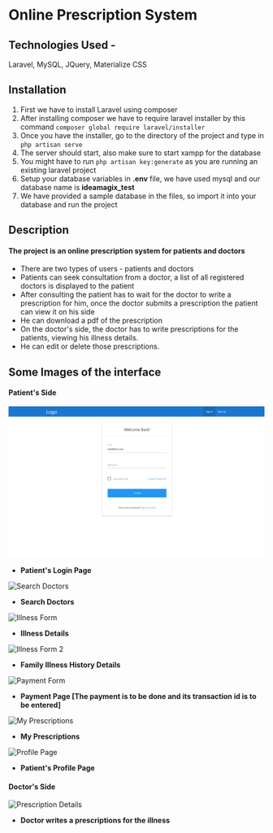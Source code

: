 # Online Prescription System
## Technologies Used -
Laravel, MySQL, JQuery, Materialize CSS

## Installation
<ol>
    <li>First we have to install Laravel using composer</li>
    <li>After installing composer we have to require laravel installer by this command <code>composer global require laravel/installer</code></li>
    <li>Once you have the installer, go to the directory of the project and type in <code>php artisan serve</code></li>
    <li>The server should start, also make sure to start xampp for the database</li>
    <li>You might have to run <code>php artisan key:generate</code> as you are running an existing laravel project</li>
    <li>Setup your database variables in <b>.env</b> file, we have used mysql and our database name is <b>ideamagix_test</b></li>
    <li>We have provided a sample database in the files, so import it into your database and run the project</li>
</ol>

## Description
#### The project is an online prescription system for patients and doctors
<ul>
    <li>There are two types of users - patients and doctors</li>
    <li>Patients can seek consultation from a doctor, a list of all registered doctors is displayed to the patient</li>
    <li>After consulting the patient has to wait for the doctor to write a prescription for him, once the doctor submits a prescription the patient can view it on his side</li>
    <li>He can download a pdf of the prescription</li>
    <li>On the doctor's side, the doctor has to write prescriptions for the patients, viewing his illness details.</li>
    <li>He can edit or delete those prescriptions.</li>
</ul>

## Some Images of the interface

#### Patient's Side
![Patient's Login](https://raw.githubusercontent.com/DudhaneShrey86/Online-Prescription-System/main/public/images/patient_login.PNG)
- **Patient's Login Page**

![Search Doctors](https://github.com/DudhaneShrey86/Online-Prescription-System/tree/main/public/images/search_doctors.PNG?raw=true)
- **Search Doctors**

![Illness Form](https://github.com/DudhaneShrey86/Online-Prescription-System/tree/main/public/images/illness_form.PNG?raw=true)
- **Illness Details**

![Illness Form 2](https://github.com/DudhaneShrey86/Online-Prescription-System/tree/main/public/images/illness_form_2.PNG?raw=true)
- **Family Illness History Details**

![Payment Form](https://github.com/DudhaneShrey86/Online-Prescription-System/tree/main/public/images/payment.PNG?raw=true)
- **Payment Page [The payment is to be done and its transaction id is to be entered]**

![My Prescriptions](https://github.com/DudhaneShrey86/Online-Prescription-System/tree/main/public/images/my_prescriptions.PNG?raw=true)
- **My Prescriptions**

![Profile Page](https://github.com/DudhaneShrey86/Online-Prescription-System/tree/main/public/images/profile.PNG?raw=true)
- **Patient's Profile Page**

#### Doctor's Side

![Prescription Details](https://github.com/DudhaneShrey86/Online-Prescription-System/tree/main/public/images/prescription.PNG?raw=true)
- **Doctor writes a prescriptions for the illness**
